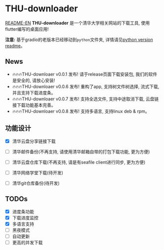 # THU-downloader
[README-EN](README-EN.md)
**THU-downloader** 是一个清华大学相关网站的下载工具, 使用flutter编写的桌面应用!

**注意:** 基于gradio的老版本已经移动到`python`文件夹, 详情请见[python version readme](python/README.md)。

## News
- 🔥🔥🔥THU-downloaer v0.0.1 发布! 请于release页面下载安装包, 我们的软件是安全的, 请放心安装!
- 🔥🔥🔥THU-downloaer v0.0.6 发布! 重构了app, 支持树文件树选择, 流式下载, 并且支持下载进度条。
- 🔥🔥🔥THU-downloaer v0.0.7 发布! 支持全选文件, 支持中途取消下载, 云盘链接下载功能基本完善。
- 🔥🔥🔥THU-downloaer v0.0.8 发布! 支持多语言, 支持linux deb & rpm。

## 功能设计
- [x] 清华云盘分享链接下载
- [ ] 清华邮件备份(不再支持, 请使用清华邮箱自带的打包下载功能, 更为方便)
- [ ] 清华云盘仓库下载(不再支持, 请是有seafile client进行同步, 更为方便)
- [ ] 清华网络学堂下载(待开发)
- [ ] 清华git仓库备份(待开发)


## TODOs
- [x] 进度条功能
- [x] 下载进度监控
- [x] 多语言支持
- [ ] 黑夜模式
- [ ] 自动更新
- [ ] 更高的并发下载
